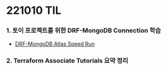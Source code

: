# 221010 TIL
### 1. 토이 프로젝트를 위한 DRF-MongoDB Connection 학습
* [DRF-MongoDB Atlas Speed Run](https://devops-eljoe.notion.site/DRF-MongoDB-Atlas-Speed-Run-981c2227c15742e5b33690fb48c89810)
### 2. Terraform Associate Tutorials 요약 정리